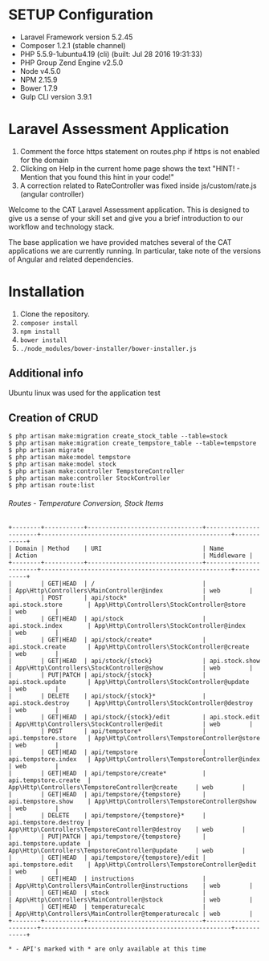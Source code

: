 

# SETUP Configuration 
* Laravel Framework version 5.2.45
* Composer 1.2.1 (stable channel)
* PHP 5.5.9-1ubuntu4.19 (cli) (built: Jul 28 2016 19:31:33) 
* PHP Group Zend Engine v2.5.0
* Node v4.5.0
* NPM 2.15.9
* Bower 1.7.9
* Gulp CLI version 3.9.1


# Laravel Assessment Application

1. Comment the force https statement on routes.php if https is not enabled for the domain
2. Clicking on Help in the current home page shows the text "HINT! - Mention that you found this hint in your code!"
3. A correction related to RateController was fixed inside js/custom/rate.js (angular controller)

Welcome to the CAT Laravel Assessment application. This is designed to give us a sense of your skill set and give you a brief introduction to our workflow and technology stack.

The base application we have provided matches several of the CAT applications we are currently running. In particular, take note of the versions of Angular and related dependencies.

# Installation

1. Clone the repository.
2. `composer install`
3. `npm install`
4. `bower install`
5. `./node_modules/bower-installer/bower-installer.js`

## Additional info

Ubuntu linux was used for the application test


## Creation of CRUD 

```
$ php artisan make:migration create_stock_table --table=stock
$ php artisan make:migration create_tempstore_table --table=tempstore
$ php artisan migrate
$ php artisan make:model tempstore
$ php artisan make:model stock
$ php artisan make:controller TempstoreController 
$ php artisan make:controller StockController 
$ php artisan route:list
```

###### Routes - Temperature Conversion, Stock Items 

```
+--------+-----------+--------------------------------+-----------------------+-----------------------------------------------------+------------+
| Domain | Method    | URI                            | Name                  | Action                                              | Middleware |
+--------+-----------+--------------------------------+-----------------------+-----------------------------------------------------+------------+
|        | GET|HEAD  | /                              |                       | App\Http\Controllers\MainController@index           | web        |
|        | POST      | api/stock*                     | api.stock.store       | App\Http\Controllers\StockController@store          | web        |
|        | GET|HEAD  | api/stock                      | api.stock.index       | App\Http\Controllers\StockController@index          | web        |
|        | GET|HEAD  | api/stock/create*              | api.stock.create      | App\Http\Controllers\StockController@create         | web        |
|        | GET|HEAD  | api/stock/{stock}              | api.stock.show        | App\Http\Controllers\StockController@show           | web        |
|        | PUT|PATCH | api/stock/{stock}              | api.stock.update      | App\Http\Controllers\StockController@update         | web        |
|        | DELETE    | api/stock/{stock}*             | api.stock.destroy     | App\Http\Controllers\StockController@destroy        | web        |
|        | GET|HEAD  | api/stock/{stock}/edit         | api.stock.edit        | App\Http\Controllers\StockController@edit           | web        |
|        | POST      | api/tempstore*                 | api.tempstore.store   | App\Http\Controllers\TempstoreController@store      | web        |
|        | GET|HEAD  | api/tempstore                  | api.tempstore.index   | App\Http\Controllers\TempstoreController@index      | web        |
|        | GET|HEAD  | api/tempstore/create*          | api.tempstore.create  | App\Http\Controllers\TempstoreController@create     | web        |
|        | GET|HEAD  | api/tempstore/{tempstore}      | api.tempstore.show    | App\Http\Controllers\TempstoreController@show       | web        |
|        | DELETE    | api/tempstore/{tempstore}*     | api.tempstore.destroy | App\Http\Controllers\TempstoreController@destroy    | web        |
|        | PUT|PATCH | api/tempstore/{tempstore}      | api.tempstore.update  | App\Http\Controllers\TempstoreController@update     | web        |
|        | GET|HEAD  | api/tempstore/{tempstore}/edit | api.tempstore.edit    | App\Http\Controllers\TempstoreController@edit       | web        |
|        | GET|HEAD  | instructions                   |                       | App\Http\Controllers\MainController@instructions    | web        |
|        | GET|HEAD  | stock                          |                       | App\Http\Controllers\MainController@stock           | web        |
|        | GET|HEAD  | temperaturecalc                |                       | App\Http\Controllers\MainController@temperaturecalc | web        |
+--------+-----------+--------------------------------+-----------------------+-----------------------------------------------------+------------+

* - API's marked with * are only available at this time

```